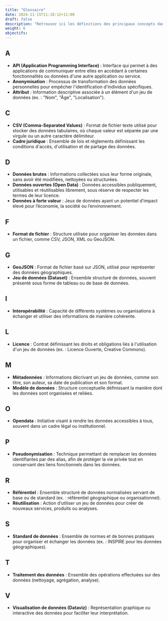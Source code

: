 ```yaml
---
title: "Glossaire"
date: 2024-11-15T11:18:12+11:00
draft: false
description: "Retrouvez ici les définitions des principaux concepts dans le domaine de la donnée"
weight: 6
objectifs:
---
```


## **A**
- **API (Application Programming Interface)** : Interface qui permet à des applications de communiquer entre elles en accédant à certaines fonctionnalités ou données d'une autre application ou service.
- **Anonymisation** : Processus de transformation des données personnelles pour empêcher l'identification d'individus spécifiques.
- **Attribut** : Information descriptive associée à un élément d'un jeu de données (ex. : "Nom", "Âge", "Localisation").

## **C**
- **CSV (Comma-Separated Values)** : Format de fichier texte utilisé pour stocker des données tabulaires, où chaque valeur est séparée par une virgule ou un autre caractère délimiteur.
- **Cadre juridique** : Ensemble de lois et règlements définissant les conditions d'accès, d'utilisation et de partage des données.

## **D**
- **Données brutes** : Informations collectées sous leur forme originale, sans avoir été modifiées, nettoyées ou structurées.
- **Données ouvertes (Open Data)** : Données accessibles publiquement, utilisables et réutilisables librement, sous réserve de respecter les termes de leur licence.
- **Données à forte valeur** : Jeux de données ayant un potentiel d’impact élevé pour l’économie, la société ou l’environnement.

## **F**
- **Format de fichier** : Structure utilisée pour organiser les données dans un fichier, comme CSV, JSON, XML ou GeoJSON.

## **G**
- **GeoJSON** : Format de fichier basé sur JSON, utilisé pour représenter des données géographiques.
- **Jeu de données (Dataset)** : Ensemble structuré de données, souvent présenté sous forme de tableau ou de base de données.

## **I**
- **Interopérabilité** : Capacité de différents systèmes ou organisations à échanger et utiliser des informations de manière cohérente.

## **L**
- **Licence** : Contrat définissant les droits et obligations liés à l'utilisation d'un jeu de données (ex. : Licence Ouverte, Creative Commons).

## **M**
- **Métadonnées** : Informations décrivant un jeu de données, comme son titre, son auteur, sa date de publication et son format.
- **Modèle de données** : Structure conceptuelle définissant la manière dont les données sont organisées et reliées.

## **O**
- **Opendata** : Initiative visant à rendre les données accessibles à tous, souvent dans un cadre légal ou institutionnel.

## **P**
- **Pseudonymisation** : Technique permettant de remplacer les données identifiantes par des alias, afin de protéger la vie privée tout en conservant des liens fonctionnels dans les données.

## **R**
- **Référentiel** : Ensemble structuré de données normalisées servant de base ou de standard (ex. : référentiel géographique ou organisationnel).
- **Réutilisation** : Action d’utiliser un jeu de données pour créer de nouveaux services, produits ou analyses.

## **S**
- **Standard de données** : Ensemble de normes et de bonnes pratiques pour organiser et échanger les données (ex. : INSPIRE pour les données géographiques).

## **T**
- **Traitement des données** : Ensemble des opérations effectuées sur des données (nettoyage, agrégation, analyse).

## **V**
- **Visualisation de données (Dataviz)** : Représentation graphique ou interactive des données pour faciliter leur interprétation.

